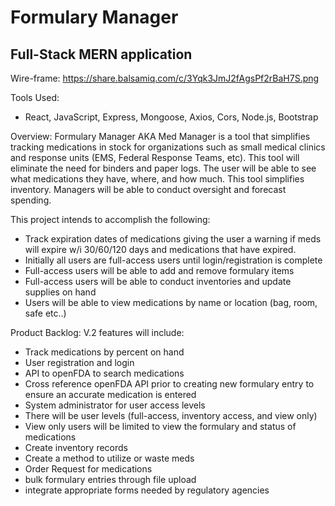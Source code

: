 # Formulary Manager
## Full-Stack MERN application
Wire-frame: https://share.balsamiq.com/c/3Yqk3JmJ2fAgsPf2rBaH7S.png

Tools Used:
* React, JavaScript, Express, Mongoose, Axios, Cors, Node.js, Bootstrap

Overview:
Formulary Manager AKA Med Manager is a tool that simplifies tracking medications in stock for organizations such as small medical clinics and response units (EMS, Federal Response Teams, etc).  This tool will eliminate the need for binders and paper logs.  The user will be able to see what medications they have, where, and how much.  This tool simplifies inventory.  Managers will be able to conduct oversight and forecast spending.

This project intends to accomplish the following:
* Track expiration dates of medications giving the user a warning if meds will expire w/i 30/60/120 days and medications that have expired.
* Initially all users are full-access users until login/registration is complete
* Full-access users will be able to add and remove formulary items
* Full-access users will be able to conduct inventories and update supplies on hand
* Users will be able to view medications by name or location (bag, room, safe etc..)

Product Backlog:
V.2 features will include:
* Track medications by percent on hand
* User registration and login
* API to openFDA to search medications 
* Cross reference openFDA API prior to creating new formulary entry to ensure an accurate medication is entered
* System administrator for user access levels
* There will be user levels (full-access, inventory access, and view only)
* View only users will be limited to view the formulary and status of medications
* Create inventory records
* Create a method to utilize or waste meds
* Order Request for medications
* bulk formulary entries through file upload
* integrate appropriate forms needed by regulatory agencies